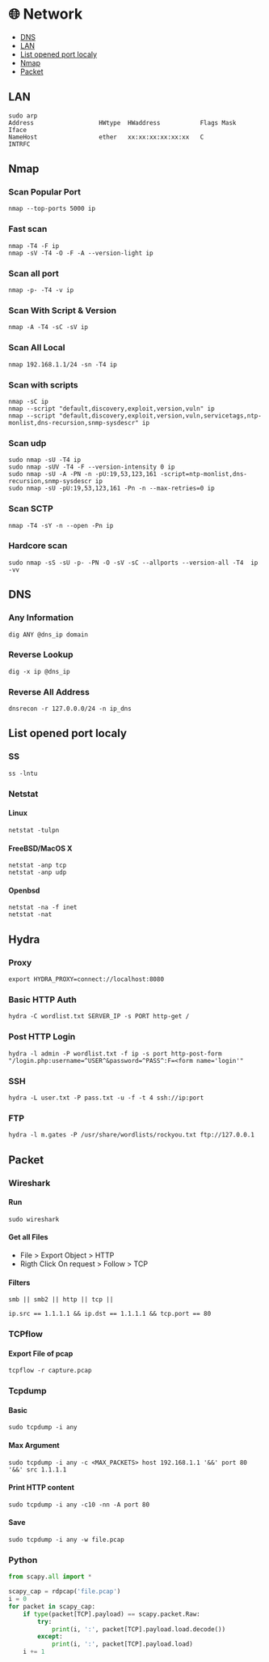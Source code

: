 # 🌐 Network

- [DNS](#dns)
- [LAN](#lan)
- [List opened port localy](#list-opened-port-localy)
- [Nmap](#nmap)
- [Packet](#packet)

## LAN
```
sudo arp
Address                  HWtype  HWaddress           Flags Mask            Iface
NameHost                 ether   xx:xx:xx:xx:xx:xx   C                     INTRFC
```

## Nmap
### Scan Popular Port
```
nmap --top-ports 5000 ip
```
### Fast scan
```
nmap -T4 -F ip
nmap -sV -T4 -O -F -A --version-light ip
```
### Scan all port 
```
nmap -p- -T4 -v ip
```
### Scan With Script & Version
```
nmap -A -T4 -sC -sV ip 
```
### Scan All Local
```
nmap 192.168.1.1/24 -sn -T4 ip
```
### Scan with scripts
```
nmap -sC ip
nmap --script "default,discovery,exploit,version,vuln" ip
nmap --script "default,discovery,exploit,version,vuln,servicetags,ntp-monlist,dns-recursion,snmp-sysdescr" ip
```
### Scan udp
```
sudo nmap -sU -T4 ip
sudo nmap -sUV -T4 -F --version-intensity 0 ip
sudo nmap -sU -A -PN -n -pU:19,53,123,161 -script=ntp-monlist,dns-recursion,snmp-sysdescr ip
sudo nmap -sU -pU:19,53,123,161 -Pn -n --max-retries=0 ip
```
### Scan SCTP
```
nmap -T4 -sY -n --open -Pn ip
```
### Hardcore scan
```
sudo nmap -sS -sU -p- -PN -O -sV -sC --allports --version-all -T4  ip -vv
```


## DNS
### Any Information
```
dig ANY @dns_ip domain
```

### Reverse Lookup
```
dig -x ip @dns_ip
```

### Reverse All Address
```
dnsrecon -r 127.0.0.0/24 -n ip_dns
```

## List opened port localy

### SS

```
ss -lntu
```

### Netstat

#### Linux

```
netstat -tulpn
```

#### FreeBSD/MacOS X

```
netstat -anp tcp
netstat -anp udp
```

#### Openbsd

```
netstat -na -f inet
netstat -nat
```

## Hydra
### Proxy
```
export HYDRA_PROXY=connect://localhost:8080
```
### Basic HTTP Auth 
```
hydra -C wordlist.txt SERVER_IP -s PORT http-get /
```
### Post HTTP Login
```
hydra -l admin -P wordlist.txt -f ip -s port http-post-form "/login.php:username=^USER^&password=^PASS^:F=<form name='login'"
```
### SSH
```
hydra -L user.txt -P pass.txt -u -f -t 4 ssh://ip:port
```
### FTP
```
hydra -l m.gates -P /usr/share/wordlists/rockyou.txt ftp://127.0.0.1
```

## Packet
### Wireshark
#### Run
```
sudo wireshark
```
#### Get all Files
- File > Export Object > HTTP
- Rigth Click On request > Follow > TCP

#### Filters
```
smb || smb2 || http || tcp ||
```
```
ip.src == 1.1.1.1 && ip.dst == 1.1.1.1 && tcp.port == 80
```

### TCPflow
#### Export File of pcap
```
tcpflow -r capture.pcap
```

### Tcpdump
#### Basic
```
sudo tcpdump -i any
```
#### Max Argument
```
sudo tcpdump -i any -c <MAX_PACKETS> host 192.168.1.1 '&&' port 80 '&&' src 1.1.1.1
```
#### Print HTTP content
```
sudo tcpdump -i any -c10 -nn -A port 80
```
#### Save
```
sudo tcpdump -i any -w file.pcap
```

### Python
```python
from scapy.all import *

scapy_cap = rdpcap('file.pcap')
i = 0
for packet in scapy_cap:
	if type(packet[TCP].payload) == scapy.packet.Raw:
		try:
			print(i, ':', packet[TCP].payload.load.decode())
		except:
			print(i, ':', packet[TCP].payload.load)
	i += 1
```
